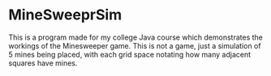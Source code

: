 # MineSweeprSim
This is a program made for my college Java course which demonstrates the workings of the Minesweeper game. This is not a game, just a simulation of 5 mines being placed, with each grid space notating how many adjacent squares have mines. 
